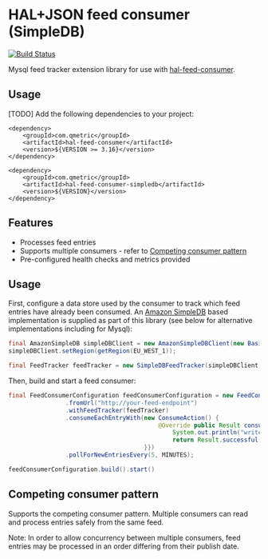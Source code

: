 HAL+JSON feed consumer (SimpleDB)
======================

[![Build Status](https://travis-ci.org/qmetric/hal-feed-consumer-simpledb.png)](https://travis-ci.org/qmetric/hal-feed-consumer-simpledb)

Mysql feed tracker extension library for use with [hal-feed-consumer](https://github.com/qmetric/hal-feed-consumer).


Usage
-----

[TODO] Add the following dependencies to your project:

```
<dependency>
    <groupId>com.qmetric</groupId>
    <artifactId>hal-feed-consumer</artifactId>
    <version>${VERSION >= 3.16}</version>
</dependency>

<dependency>
    <groupId>com.qmetric</groupId>
    <artifactId>hal-feed-consumer-simpledb</artifactId>
    <version>${VERSION}</version>
</dependency>
```


Features
---------

* Processes feed entries
* Supports multiple consumers - refer to [Competing consumer pattern](#competing-consumer-pattern)
* Pre-configured health checks and metrics provided


Usage
-----

First, configure a data store used by the consumer to track which feed entries have already been consumed.
An [Amazon SimpleDB](http://aws.amazon.com/simpledb/) based implementation is supplied as part of this library (see below for alternative implementations including for Mysql):

```java
final AmazonSimpleDB simpleDBClient = new AmazonSimpleDBClient(new BasicAWSCredentials("access key", "secret key"));
simpleDBClient.setRegion(getRegion(EU_WEST_1));

final FeedTracker feedTracker = new SimpleDBFeedTracker(simpleDBClient, "your-sdb-domain");
```

Then, build and start a feed consumer:

```java
final FeedConsumerConfiguration feedConsumerConfiguration = new FeedConsumerConfiguration("test-feed")
                .fromUrl("http://your-feed-endpoint")
                .withFeedTracker(feedTracker)
                .consumeEachEntryWith(new ConsumeAction() {
                                          @Override public Result consume(final FeedEntry feedEntry) {
                                              System.out.println("write your code here to consume the next feed entry...");
                                              return Result.successful();
                                      }})
                .pollForNewEntriesEvery(5, MINUTES);

feedConsumerConfiguration.build().start()
```


Competing consumer pattern
--------------------------

Supports the competing consumer pattern. Multiple consumers can read and process entries safely from the same feed.

Note: In order to allow concurrency between multiple consumers, feed entries may be processed in an order differing from their publish date.
